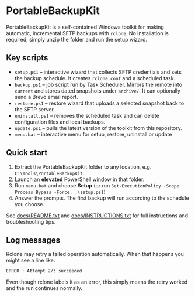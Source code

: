 # PortableBackupKit

PortableBackupKit is a self-contained Windows toolkit for making automatic, incremental SFTP backups with `rclone`.
No installation is required; simply unzip the folder and run the setup wizard.

## Key scripts

- `setup.ps1` – interactive wizard that collects SFTP credentials and sets the backup schedule.
  It creates `rclone.conf` and a scheduled task.
- `backup.ps1` – job script run by Task Scheduler. Mirrors the remote into `current` and stores
  dated snapshots under `archive/`. It can optionally send a Brevo email report.
- `restore.ps1` – restore wizard that uploads a selected snapshot back to the SFTP server.
- `uninstall.ps1` – removes the scheduled task and can delete configuration files and local backups.
- `update.ps1` – pulls the latest version of the toolkit from this repository.
- `menu.bat` – interactive menu for setup, restore, uninstall or update

## Quick start

1. Extract the PortableBackupKit folder to any location, e.g. `C:\Tools\PortableBackupKit`.
2. Launch an **elevated** PowerShell window in that folder.
3. Run `menu.bat` and choose **Setup**
   (or run `Set-ExecutionPolicy -Scope Process Bypass -Force; .\setup.ps1`)
4. Answer the prompts. The first backup will run according to the schedule you choose.

See [docs/README.txt](docs/README.txt)
and [docs/INSTRUCTIONS.txt](docs/INSTRUCTIONS.txt) for full instructions and troubleshooting tips.

## Log messages

Rclone may retry a failed operation automatically. When that happens you might see a line like:

```text
ERROR : Attempt 2/3 succeeded
```

Even though rclone labels it as an error, this simply means the retry worked and the run continues normally.
